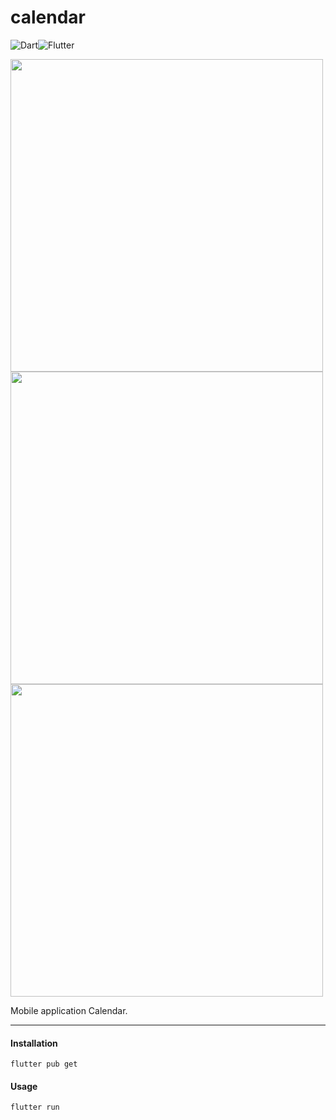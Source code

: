 # calendar

![Dart](https://img.shields.io/badge/dart-%230175C2.svg?style=for-the-badge&logo=dart&logoColor=white)![Flutter](https://img.shields.io/badge/Flutter-%2302569B.svg?style=for-the-badge&logo=Flutter&logoColor=white)
<p align="center">
  <kbd>
    <img height="500" src="https://github.com/user-attachments/assets/f1d84b4a-32ee-4863-9c02-6da16a11de98" style="margin-right: 200px;">
  </kbd>
  <kbd>
    <img height="500" src="https://github.com/user-attachments/assets/1fd5ffe5-8eef-4fb7-a977-06dcb351694a" style="margin-right: 200px;">
  </kbd>
  <kbd>
    <img height="500" src="https://github.com/user-attachments/assets/54a23c11-32c2-4d6c-bd30-e6ee6f701230" style="margin-right: 200px;">
  </kbd>
</p>

Mobile application Calendar.

<hr>

#### Installation
```
flutter pub get
```
#### Usage
```
flutter run
```
